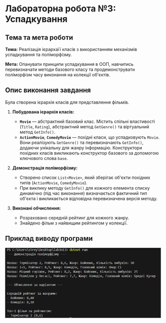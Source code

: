 # Лабораторна робота №3: Успадкування

## Тема та мета роботи

**Тема:** Реалізація ієрархаїї класів з використанням механізмів успадкування та поліморфізму.

**Мета:** Опанувати принципи успадкування в ООП, навчитись перевизначати методи базового класу та продемонструвати поліморфізм часу виконання на колекції об'єктів.

## Опис виконання завдання

Була створена ієрархія класів для представлення фільмів.

1.  **Побудована ієрархія класів:**
    * **`Movie`** — абстрактний базовий клас. Містить спільні властивості (`Title`, `Rating`), абстрактний метод `GetGenre()` та віртуальний метод `GetInfo()`.
    * **`ActionMovie`**, **`ComedyMovie`** — похідні класи, що успадковують `Movie`. Вони реалізують `GetGenre()` та перевизначають `GetInfo()`, додаючи унікальну для жанру інформацію. Конструктори похідних класів викликають конструктор базового за допомогою ключового слова `base`.

2.  **Демонстрація поліморфізму:**
    * Створено список `List<Movie>`, який зберігає об'єкти похідних типів (`ActionMovie`, `ComedyMovie`).
    * При виклику методу `GetInfo()` для кожного елемента списку динамічно (під час виконання) визначається фактичний тип об'єкта і викликається відповідна перевизначена версія методу.

3.  **Виконані обчислення:**
    * Розраховано середній рейтинг для кожного жанру.
    * Знайдено фільм з найвищим рейтингом у колекції.

## Приклад виводу програми
![Результат роботи програми](result.png)